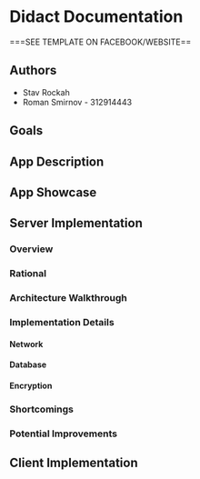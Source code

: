 # Didact Documentation

===SEE TEMPLATE ON FACEBOOK/WEBSITE==

## Authors

* Stav Rockah 
* Roman Smirnov - 312914443

## Goals

## App Description

## App Showcase

## Server Implementation

### Overview

### Rational

###  Architecture Walkthrough

### Implementation Details

#### Network

#### Database

#### Encryption

### Shortcomings

### Potential Improvements

## Client Implementation



